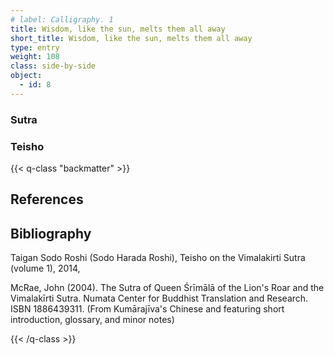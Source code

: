 ```yaml
---
# label: Calligraphy. 1
title: Wisdom, like the sun, melts them all away
short_title: Wisdom, like the sun, melts them all away
type: entry
weight: 108
class: side-by-side
object:
  - id: 8
---
```

### Sutra

### Teisho



{{< q-class "backmatter" >}}

## References


## Bibliography

Taigan Sodo Roshi (Sodo Harada Roshi), Teisho on the Vimalakirti Sutra (volume 1), 2014, 

McRae, John (2004). The Sutra of Queen Śrīmālā of the Lion's Roar and the Vimalakīrti Sutra. Numata Center for Buddhist Translation and Research. ISBN 1886439311. (From Kumārajīva's Chinese and featuring short introduction, glossary, and minor notes)

{{< /q-class >}}
